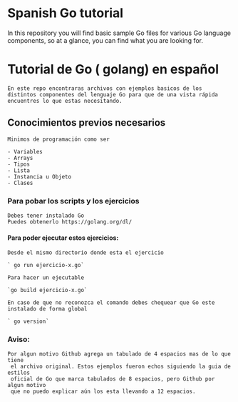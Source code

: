 # Spanish Go tutorial

In this repository you will find basic sample Go files for various Go language components,
so at a glance, you can find what you are looking for.

# Tutorial de Go ( golang) en español

	En este repo encontraras archivos con ejemplos basicos de los 
	distintos componentes del lenguaje Go para que de una vista rápida 
	encuentres lo que estas necesitando.

## Conocimientos previos necesarios

	Minimos de programación como ser

	- Variables
	- Arrays
	- Tipos
	- Lista 
	- Instancia u Objeto
	- Clases

### Para pobar los scripts y los ejercicios

	Debes tener instalado Go
	Puedes obtenerlo https://golang.org/dl/
	
#### Para poder ejecutar estos ejercicios:

	Desde el mismo directorio donde esta el ejercicio

	` go run ejercicio-x.go`

	Para hacer un ejecutable

	`go build ejercicio-x.go`

	En caso de que no reconozca el comando debes chequear que Go este instalado de forma global

	` go version`




### Aviso:
	Por algun motivo Github agrega un tabulado de 4 espacios mas de lo que tiene
	 el archivo original. Estos ejemplos fueron echos siguiendo la guia de estilos
	 oficial de Go que marca tabulados de 8 espacios, pero Github por algun motivo
	 que no puedo explicar aún los esta llevando a 12 espacios. 